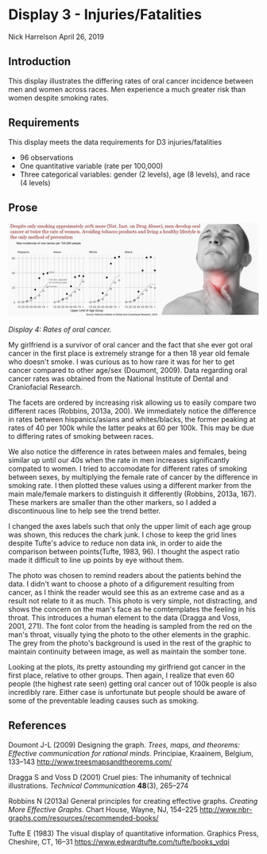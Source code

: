 Display 3 - Injuries/Fatalities
================
Nick Harrelson
April 26, 2019

Introduction
------------

This display illustrates the differing rates of oral cancer incidence between men and women across races. Men experience a much greater risk than women despite smoking rates.

Requirements
------------

This display meets the data requirements for D3 injuries/fatalities

-   96 observations
-   One quantitative variable (rate per 100,000)
-   Three categorical variables: gender (2 levels), age (8 levels), and race (4 levels)

Prose
-----

<img src="../figures/d4.png" width="1328" />

*Display 4: Rates of oral cancer.*

My girlfriend is a survivor of oral cancer and the fact that she ever got oral cancer in the first place is extremely strange for a then 18 year old female who doesn't smoke. I was curious as to how rare it was for her to get cancer compared to other age/sex (Doumont, 2009). Data regarding oral cancer rates was obtained from the National Institute of Dental and Craniofacial Research.

The facets are ordered by increasing risk allowing us to easily compare two different races (Robbins, 2013a, 200). We immediately notice the difference in rates between hispanics/asians and whites/blacks, the former peaking at rates of 40 per 100k while the latter peaks at 60 per 100k. This may be due to differing rates of smoking between races.

We also notice the difference in rates between males and females, being similar up until our 40s when the rate in men increases significantly compated to women. I tried to accomodate for different rates of smoking between sexes, by multiplying the female rate of cancer by the difference in smoking rate. I then plotted these values using a different marker from the main male/female markers to distinguish it differently (Robbins, 2013a, 167). These markers are smaller than the other markers, so I added a discontinuous line to help see the trend better.

I changed the axes labels such that only the upper limit of each age group was shown, this reduces the chark junk. I chose to keep the grid lines despite Tufte's advice to reduce non data ink, in order to aide the comparison between points(Tufte, 1983, 96). I thought the aspect ratio made it difficult to line up points by eye without them.

The photo was chosen to remind readers about the patients behind the data. I didn't want to choose a photo of a difigurement resulting from cancer, as I think the reader would see this as an extreme case and as a result not relate to it as much. This photo is very simple, not distracting, and shows the concern on the man's face as he comtemplates the feeling in his throat. This introduces a human element to the data (Dragga and Voss, 2001, 271). The font color from the heading is sampled from the red on the man's throat, visually tying the photo to the other elements in the graphic. The grey from the photo's background is used in the rest of the graphic to maintain continuity between image, as well as maintain the somber tone.

Looking at the plots, its pretty astounding my girlfriend got cancer in the first place, relative to other groups. Then again, I realize that even 60 people (the highest rate seen) getting oral cancer out of 100k people is also incredibly rare. Either case is unfortunate but people should be aware of some of the preventable leading causes such as smoking.

References
----------

Doumont J-L (2009) Designing the graph. *Trees, maps, and theorems: Effective communication for rational minds*. Principiae, Kraainem, Belgium, 133–143 <http://www.treesmapsandtheorems.com/>

Dragga S and Voss D (2001) Cruel pies: The inhumanity of technical illustrations. *Technical Communication* **48**(3), 265–274

Robbins N (2013a) General principles for creating effective graphs. *Creating More Effective Graphs*. Chart House, Wayne, NJ, 154–225 <http://www.nbr-graphs.com/resources/recommended-books/>

Tufte E (1983) The visual display of quantitative information. Graphics Press, Cheshire, CT, 16–31 <https://www.edwardtufte.com/tufte/books_vdqi>
